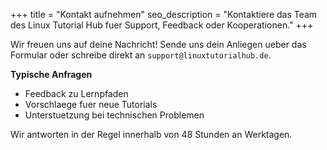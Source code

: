 +++
title = "Kontakt aufnehmen"
seo_description = "Kontaktiere das Team des Linux Tutorial Hub fuer Support, Feedback oder Kooperationen."
+++

Wir freuen uns auf deine Nachricht! Sende uns dein Anliegen ueber das Formular oder schreibe direkt an `support@linuxtutorialhub.de`.

**Typische Anfragen**
- Feedback zu Lernpfaden
- Vorschlaege fuer neue Tutorials
- Unterstuetzung bei technischen Problemen

Wir antworten in der Regel innerhalb von 48 Stunden an Werktagen.
